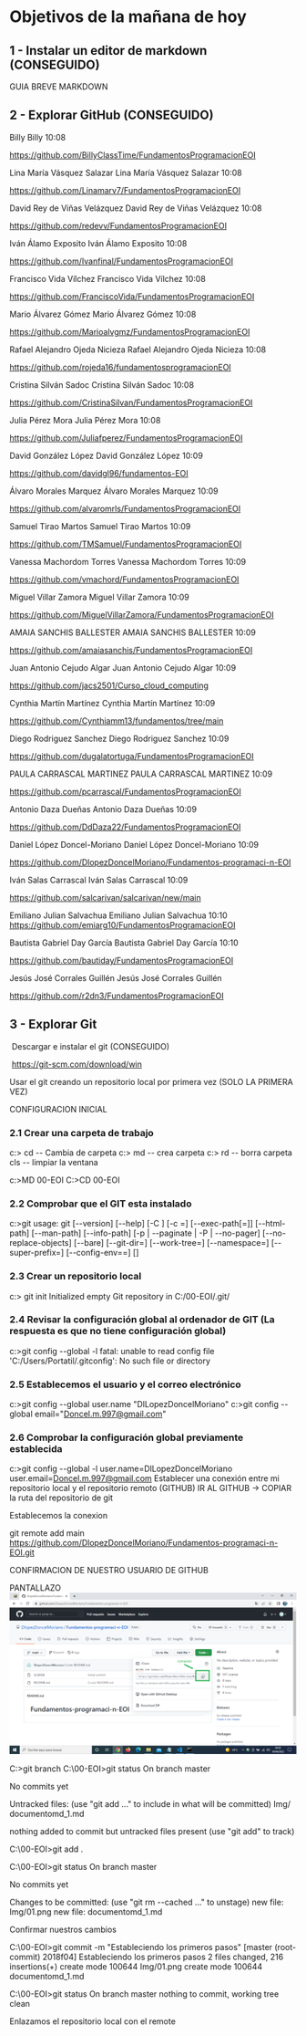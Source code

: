 
# Objetivos de la mañana de hoy
## 1 - Instalar un editor de markdown (CONSEGUIDO)

GUIA BREVE MARKDOWN

## 2 - Explorar GitHub (CONSEGUIDO)

Billy
Billy
10:08

https://github.com/BillyClassTime/FundamentosProgramacionEOI

Lina María Vásquez Salazar
Lina María Vásquez Salazar
10:08

https://github.com/Linamarv7/FundamentosProgramacionEOI

David Rey de Viñas Velázquez
David Rey de Viñas Velázquez
10:08

https://github.com/redevv/FundamentosProgramacionEOI

Iván Álamo Exposito
Iván Álamo Exposito
10:08

https://github.com/Ivanfinal/FundamentosProgramacionEOI

Francisco Vida Vílchez
Francisco Vida Vílchez
10:08

https://github.com/FranciscoVida/FundamentosProgramacionEOI

Mario Álvarez Gómez
Mario Álvarez Gómez
10:08

https://github.com/Marioalvgmz/FundamentosProgramacionEOI

Rafael Alejandro Ojeda Nicieza
Rafael Alejandro Ojeda Nicieza
10:08

https://github.com/rojeda16/fundamentosprogramacionEOI

Cristina Silván Sadoc
Cristina Silván Sadoc
10:08

https://github.com/CristinaSilvan/FundamentosProgramacionEOI

Julia Pérez Mora
Julia Pérez Mora
10:08

https://github.com/Juliafperez/FundamentosProgramacionEOI 

David González López
David González López
10:09

https://github.com/davidgl96/fundamentos-EOI

Álvaro Morales Marquez
Álvaro Morales Marquez
10:09

https://github.com/alvaromrls/FundamentosProgramacionEOI

Samuel Tirao Martos
Samuel Tirao Martos
10:09

https://github.com/TMSamuel/FundamentosProgramacionEOI

Vanessa Machordom Torres
Vanessa Machordom Torres
10:09

https://github.com/vmachord/FundamentosProgramacionEOI

Miguel Villar Zamora
Miguel Villar Zamora
10:09

https://github.com/MiguelVillarZamora/FundamentosProgramacionEOI

AMAIA SANCHIS BALLESTER
AMAIA SANCHIS BALLESTER
10:09

https://github.com/amaiasanchis/FundamentosProgramacionEOI

Juan Antonio Cejudo Algar
Juan Antonio Cejudo Algar
10:09

https://github.com/jacs2501/Curso_cloud_computing

Cynthia Martín Martínez
Cynthia Martín Martínez
10:09

https://github.com/Cynthiamm13/fundamentos/tree/main

Diego Rodriguez Sanchez
Diego Rodriguez Sanchez
10:09

https://github.com/dugalatortuga/FundamentosProgramacionEOI

PAULA CARRASCAL MARTINEZ
PAULA CARRASCAL MARTINEZ
10:09

https://github.com/pcarrascal/FundamentosProgramacionEOI

Antonio Daza Dueñas
Antonio Daza Dueñas
10:09

https://github.com/DdDaza22/FundamentosProgramacionEOI

Daniel López Doncel-Moriano
Daniel López Doncel-Moriano
10:09

https://github.com/DlopezDoncelMoriano/Fundamentos-programaci-n-EOI

Iván Salas Carrascal
Iván Salas Carrascal
10:09

https://github.com/salcarivan/salcarivan/new/main

Emiliano Julian Salvachua
Emiliano Julian Salvachua
10:10
https://github.com/emiarg10/FundamentosProgramacionEOI

Bautista Gabriel Day García
Bautista Gabriel Day García
10:10

https://github.com/bautiday/FundamentosProgramacionEOI

Jesús José Corrales Guillén
Jesús José Corrales Guillén

https://github.com/r2dn3/FundamentosProgramacionEOI

## 3 - Explorar Git

​ Descargar e instalar el git (CONSEGUIDO)

​ https://git-scm.com/download/win

Usar el git creando un repositorio local por primera vez (SOLO LA PRIMERA VEZ)

CONFIGURACION INICIAL

### 2.1 Crear una carpeta de trabajo


c:> cd -- Cambia de carpeta
c:> md -- crea carpeta
c:> rd -- borra carpeta
cls -- limpiar la ventana
    
c:>MD 00-EOI
C:>CD 00-EOI

### 2.2 Comprobar que el GIT esta instalado
c:>git
usage: git [--version] [--help] [-C <path>] [-c <name>=<value>]
           [--exec-path[=<path>]] [--html-path] [--man-path] [--info-path]
           [-p | --paginate | -P | --no-pager] [--no-replace-objects] [--bare]
           [--git-dir=<path>] [--work-tree=<path>] [--namespace=<name>]
           [--super-prefix=<path>] [--config-env=<name>=<envvar>]
           <command> [<args>]

### 2.3 Crear un repositorio local

c:> git init 
Initialized empty Git repository in C:/00-EOI/.git/
### 2.4 Revisar la configuración global al ordenador de GIT (La respuesta es que no tiene configuración global)

c:>git config --global -l
fatal: unable to read config file 'C:/Users/Portatil/.gitconfig': No such file or directory
### 2.5 Establecemos el usuario y el correo electrónico

c:>git config --global user.name "DlLopezDoncelMoriano"
c:>git config --global email="Doncel.m.997@gmail.com" 
### 2.6 Comprobar la configuración global previamente establecida

c:>git config --global -l
user.name=DlLopezDoncelMoriano
user.email=Doncel.m.997@gmail.com
Establecer una conexión entre mi repositorio local y el repositorio remoto (GITHUB)
IR AL GITHUB -> COPIAR la ruta del repositorio de git


Establecemos la conexion

git remote add main https://github.com/DlopezDoncelMoriano/Fundamentos-programaci-n-EOI.git

CONFIRMACION DE NUESTRO USUARIO DE GITHUB

PANTALLAZO 
![](img/01.png)

C:>git branch
<no muestra nada>
C:\00-EOI>git status
On branch master

No commits yet

Untracked files:
  (use "git add <file>..." to include in what will be committed)
        Img/
        documentomd_1.md

nothing added to commit but untracked files present (use "git add" to track)

C:\00-EOI>git add .

C:\00-EOI>git status
On branch master

No commits yet

Changes to be committed:
  (use "git rm --cached <file>..." to unstage)
        new file:   Img/01.png
        new file:   documentomd_1.md

Confirmar nuestros cambios


C:\00-EOI>git commit -m "Estableciendo los primeros pasos"
[master (root-commit) 2018f04] Estableciendo los primeros pasos
 2 files changed, 216 insertions(+)
 create mode 100644 Img/01.png
 create mode 100644 documentomd_1.md

 C:\00-EOI>git status
On branch master
nothing to commit, working tree clean

Enlazamos el repositorio local con el remote
